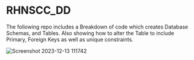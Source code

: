 # RHNSCC_DD
The following repo includes a Breakdown of code which creates Database Schemas, and Tables. Also showing how to alter the Table to include Primary, Foreign Keys as well as unique constraints.

![Screenshot 2023-12-13 111742](https://github.com/RayHelyar/RHNSCC_DD/assets/153661461/ac5306f7-22c6-4457-9df2-b7f909411197)
